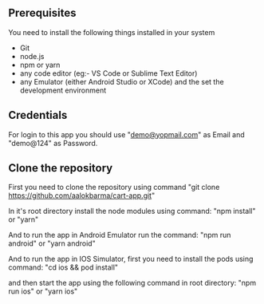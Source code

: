 <!-- Getting Started Guide to run this application -->

## Prerequisites
You need to install the following things installed in your system
- Git
- node.js
- npm or yarn
- any code editor (eg:- VS Code or Sublime Text Editor)
- any Emulator (either Android Studio or XCode) and the set the development environment

## Credentials
For login to this app you should use "demo@yopmail.com" as Email and "demo@124" as Password.

## Clone the repository
First you need to clone the repository using command 
"git clone https://github.com/aalokbarma/cart-app.git"

In it's root directory install the node modules using command:
"npm install"
or
"yarn"

And to run the app in Android Emulator run the command:
"npm run android"
or 
"yarn android"

And to run the app in IOS Simulator,
first you need to install the pods using command:
"cd ios && pod install"

and then start the app using the following command in root directory:
"npm run ios"
or
"yarn ios"

